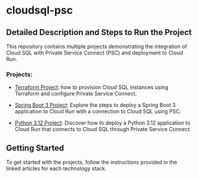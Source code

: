 # cloudsql-psc

## Detailed Description and Steps to Run the Project

This repository contains multiple projects demonstrating the integration of Cloud SQL with Private Service Connect (PSC) and deployment to Cloud Run.

### Projects:

- [Terraform Project](https://www.linkedin.com/pulse/provisioning-cloud-sql-private-service-connect-using-xiloj-herrera-fj1ee/): how to provision Cloud SQL instances using Terraform and configure Private Service Connect.
  
- [Spring Boot 3 Project](https://www.linkedin.com/pulse/deploying-spring-boot-3-cloud-run-sql-private-service-xiloj-herrera-ejmce/): Explore the steps to deploy a Spring Boot 3 application to Cloud Run with a connection to Cloud SQL using PSC.
  
- [Python 3.12 Project](https://www.linkedin.com/pulse/deploying-python-312-cloud-run-sql-private-service-xiloj-herrera-98qse/): Discover how to deploy a Python 3.12 application to Cloud Run that connects to Cloud SQL through Private Service Connect.

## Getting Started

To get started with the projects, follow the instructions provided in the linked articles for each technology stack.
